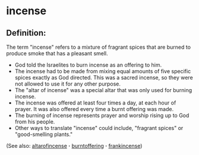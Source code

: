 # incense #

## Definition: ##

The term "incense" refers to a mixture of fragrant spices that are burned to produce smoke that has a pleasant smell. 

 * God told the Israelites to burn incense as an offering to him.
 * The incense had to be made from mixing equal amounts of five specific spices exactly as God directed. This was a sacred incense, so they were not allowed to use it for any other purpose.
 * The "altar of incense" was a special altar that was only used for burning incense.
 * The incense was offered at least four times a day, at each hour of prayer. It was also offered every time a burnt offering was made.
 * The burning of incense represents prayer and worship rising up to God from his people.
 * Other ways to translate "incense" could include, "fragrant spices" or "good-smelling plants."

(See also: [altarofincense](../other/altarofincense.md) **·** [burntoffering](../other/burntoffering.md) **·** [frankincense](../other/frankincense.md))

